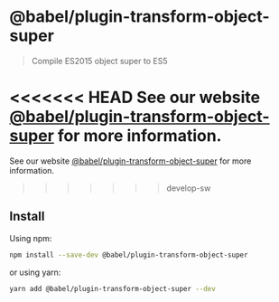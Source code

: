 # @babel/plugin-transform-object-super

> Compile ES2015 object super to ES5

<<<<<<< HEAD
See our website [@babel/plugin-transform-object-super](https://babeljs.io/docs/en/next/babel-plugin-transform-object-super.html) for more information.
=======
See our website [@babel/plugin-transform-object-super](https://babeljs.io/docs/babel-plugin-transform-object-super) for more information.
>>>>>>> develop-sw

## Install

Using npm:

```sh
npm install --save-dev @babel/plugin-transform-object-super
```

or using yarn:

```sh
yarn add @babel/plugin-transform-object-super --dev
```
